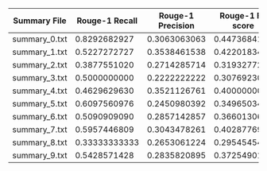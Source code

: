 | Summary File | Rouge-1 Recall | Rouge-1 Precision | Rouge-1 F-score | Rouge-2 Recall | Rouge-2 Precision | Rouge-2 F-score | Rouge-l Recall | Rouge-l Precision | Rouge-l F-score |
|--------------|----------------|-------------------|-----------------|----------------|-------------------|-----------------|----------------|-------------------|-----------------|
| summary_0.txt| 0.8292682927   | 0.3063063063      | 0.4473684171    | 0.560000       | 0.160000          | 0.2488888854    | 0.8292682927   | 0.3063063063      | 0.4473684171    |
| summary_1.txt| 0.5227272727   | 0.3538461538      | 0.4220183438    | 0.240741       | 0.1313131313      | 0.1699346359    | 0.5227272727   | 0.3538461538      | 0.4220183438    |
| summary_2.txt| 0.3877551020   | 0.2714285714      | 0.3193277262    | 0.233333       | 0.1473684211      | 0.1806451565    | 0.3673469388   | 0.2571428571      | 0.3025210036    |
| summary_3.txt| 0.5000000000   | 0.2222222222      | 0.3076923034    | 0.279412       | 0.1187500000      | 0.1666666625    | 0.5000000000   | 0.2222222222      | 0.3076923034    |
| summary_4.txt| 0.4629629630   | 0.3521126761      | 0.4000000000    | 0.242424       | 0.1600000000      | 0.1927710795    | 0.4444444444   | 0.3380281690      | 0.3840000000    |
| summary_5.txt| 0.6097560976   | 0.2450980392      | 0.3496503456    | 0.416667       | 0.1290322581      | 0.1970443314    | 0.6097560976   | 0.2450980392      | 0.3496503456    |
| summary_6.txt| 0.5090909090   | 0.2857142857      | 0.3660130673    | 0.300000       | 0.1544117647      | 0.2038834907    | 0.4909090909   | 0.2755102041      | 0.3529411719    |
| summary_7.txt| 0.5957446809   | 0.3043478261      | 0.4028776934    | 0.300000       | 0.1451612903      | 0.1956521695    | 0.5106382979   | 0.2608695652      | 0.3453237365    |
| summary_8.txt| 0.33333333333 | 0.2653061224 | 0.2954545405 | 0.057692307692 | 0.045454545454 | 0.0508474526 | 0.3333333333 | 0.2653061224 | 0.29545454051 |
| summary_9.txt | 0.5428571428 | 0.2835820895 | 0.3725490150 | 0.25 | 0.0961538461 | 0.1388888848 | 0.5428571428 | 0.2835820895 | 0.3725490150 |
